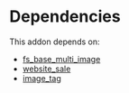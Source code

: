 # Dependencies

This addon depends on:

- [fs_base_multi_image](https://github.com/bringout/oca-storage)
- [website_sale](https://github.com/bringout/oca-ocb-sale/tree/9c47621e05c4317db98aaea61473df9add3d66b6/odoo-bringout-oca-ocb-website_sale)
- [image_tag](https://github.com/bringout/oca-storage)
